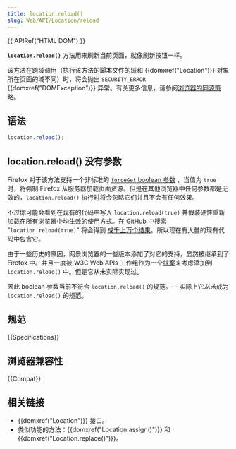 ```yaml
---
title: location.reload()
slug: Web/API/Location/reload
---
```


{{ APIRef("HTML DOM") }}

 **`location.reload()`** 方法用来刷新当前页面，就像刷新按钮一样。

该方法在跨域调用（执行该方法的脚本文件的域和 {{domxref("Location")}} 对象所在页面的域不同）时，将会抛出 `SECURITY_ERROR` {{domxref("DOMException")}} 异常。有关更多信息，请参阅[浏览器的同源策略](/zh-CN/docs/Web/Security/Same-origin_policy)。

## 语法

```js
location.reload();
```

## location.reload() 没有参数

Firefox 对于该方法支持一个非标准的 [`forceGet` boolean 参数](https://searchfox.org/mozilla-central/source/dom/base/Location.cpp#551) ，当值为 `true` 时，将强制 Firefox 从服务器加载页面资源。但是在其他浏览器中任何参数都是无效的，`location.reload()`  执行时将会忽略它们并且不会有任何效果。

不过你可能会看到在现有的代码中写入 `location.reload(true)` 并假装硬性重新加载在所有浏览器中均生效的使用方式。在 GitHub 中搜索 "`location.reload(true)`" 将会得到 [成千上万个结果](https://github.com/search?q=%22location.reload%28true%29%22&type=code)。所以现在有大量的现有代码中包含它。

由于一些历史的原因，网景浏览器的一些版本添加了对它的支持，显然被继承到了 Firefox 中。并且一度被 W3C Web APIs 工作组作为一个[提案](https://www.w3.org/2005/06/tracker/webapi/issues/69)来考虑添加到 `location.reload()` 中。但是它从未实际实现过。

因此 boolean 参数当前不符合 `location.reload()` 的规范。— 实际上它*从未*成为 `location.reload()` 的规范。

## 规范

{{Specifications}}

## 浏览器兼容性

{{Compat}}

## 相关链接

- {{domxref("Location")}} 接口。
- 类似功能的方法：{{domxref("Location.assign()")}} 和 {{domxref("Location.replace()")}}。
